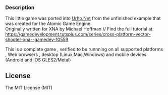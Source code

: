 
### Description

This little game was ported into [Urho.Net](https://github.com/Urho-Net/Urho.Net) from the unfinished example that was created for the Atomic Game Engine.\
Originally written for XNA by Michael Hoffman
// Find the full tutorial at: https://gamedevelopment.tutsplus.com/series/cross-platform-vector-shooter-xna--gamedev-10559

This is a complete game , verified to be runnning on all supported platforms , Web browsers , desktop (Linux,Mac,Windows) and mobile devices (Android and iOS GLES2/Metal)

License
-----------------------------------------------------------------------------------
The MIT License (MIT)










